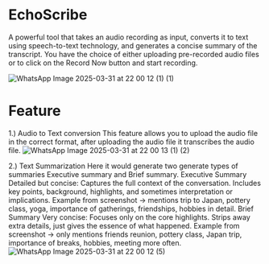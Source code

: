 # EchoScribe

A powerful tool that takes an audio recording as input, converts it to text using speech-to-text technology, and generates a concise summary of the transcript. You have the choice of either uploading pre-recorded audio files or to click on the Record Now button and start recording.

![WhatsApp Image 2025-03-31 at 22 00 12 (1) (1)](https://github.com/user-attachments/assets/8b3d5fa3-c811-46fa-b9e1-062d7f29c682)

# Feature
1.) Audio to Text conversion
This feature allows you to upload the audio file in the correct format, after uploading the audio file it transcribes the audio file.
![WhatsApp Image 2025-03-31 at 22 00 13 (1) (2)](https://github.com/user-attachments/assets/b2556826-b19e-413d-9d70-9d27c8c2973d)

2.) Text Summarization
Here it would generate two generate types of summaries Executive summary and Brief summary.
Executive Summary
Detailed but concise: Captures the full context of the conversation.
Includes key points, background, highlights, and sometimes interpretation or implications.
Example from screenshot → mentions trip to Japan, pottery class, yoga, importance of gatherings, friendships, hobbies in detail.
Brief Summary
Very concise: Focuses only on the core highlights.
Strips away extra details, just gives the essence of what happened.
Example from screenshot → only mentions friends reunion, pottery class, Japan trip, importance of breaks, hobbies, meeting more often.
![WhatsApp Image 2025-03-31 at 22 00 12 (5)](https://github.com/user-attachments/assets/dda1e1ec-6897-4f82-b221-bc5263b6b9be)



